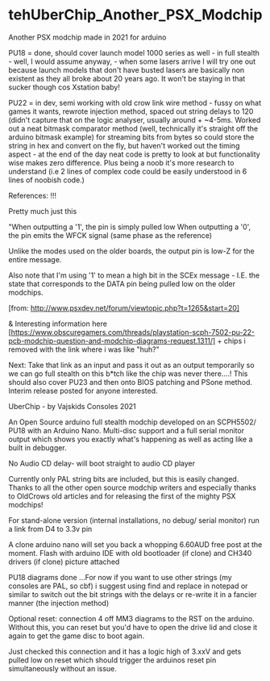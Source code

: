 # tehUberChip_Another_PSX_Modchip
Another PSX modchip made in 2021 for arduino

PU18 = done, should cover launch model 1000 series as well - in full stealth - well, I would assume anyway, - when some lasers arrive I will try one out because launch
models that don't have busted lasers are basically non existent as they all broke about 20 years ago. It won't be staying in that sucker though cos Xstation baby!

PU22 = in dev, semi working with old crow link wire method - fussy on what games it wants, rewrote injection method, spaced out string delays to 120 (didn't capture that on the logic analyser, usually around + ~4-5ms. Worked out a neat bitmask comparator method (well, technically it's straight off the arduino bitmask example) for streaming bits from bytes so could store the string in hex and convert on the fly, but haven't worked out the timing aspect - at the end of the day neat code is pretty to look at but functionality wise makes zero difference. Plus being a noob it's more research to understand (i.e 2 lines of complex code could be easily understood in 6 lines of noobish code.)

References: !!!

Pretty much just this 

"When outputting a '1', the pin is simply pulled low
When outputting a '0', the pin emits the WFCK signal (same phase as the reference)

Unlike the modes used on the older boards, the output pin is low-Z for the entire message.

Also note that I'm using '1' to mean a high bit in the SCEx message - I.E. the state that corresponds to the DATA pin being pulled low on the older modchips.

[from: http://www.psxdev.net/forum/viewtopic.php?t=1265&start=20]

& Interesting information here [https://www.obscuregamers.com/threads/playstation-scph-7502-pu-22-pcb-modchip-question-and-modchip-diagrams-request.1311/]
            + chips i removed with the link where i was like "huh?"
            

Next: Take that link as an input and pass it out as an output temporarily so we can go full stealth on this b*tch like the chip was never there....!
This should also cover PU23 and then onto BIOS patching and PSone method. Interim release posted for anyone interested.




UberChip - by Vajskids Consoles 2021

An Open Source arduino full stealth modchip developed on an SCPH5502/ PU18 with an Arduino Nano. 
Multi-disc support and a full serial monitor output which shows you exactly what's
happening as well as acting like a built in debugger.

No Audio CD delay- will boot straight to audio CD player

Currently only PAL string bits are included, but this is easily changed. 
Thanks to all the other open source modchip writers and especially thanks to OldCrows old articles and for
releasing the first of the mighty PSX modchips!

For stand-alone version (internal installations, no debug/ serial monitor) run a link from D4 to 3.3v pin

A clone arduino nano will set you back a whopping 6.60AUD free post at the moment.
Flash with arduino IDE with old bootloader (if clone) and CH340 drivers (if clone)
picture attached

PU18 diagrams done
...For now if you want to use other strings (my consoles are PAL, so cbf) i suggest using find and replace in notepad or similar
to switch out the bit strings with the delays or re-write it in a fancier manner (the injection method)





Optional reset: connection 4 off MM3 diagrams to the RST on the arduino.
Without this, you can reset but you'd have to open the drive lid and close it again to get the game disc to boot again.

Just checked this connection and it has a logic high of 3.xxV and gets pulled low on reset which should trigger the arduinos reset
pin simultaneously without an issue.
